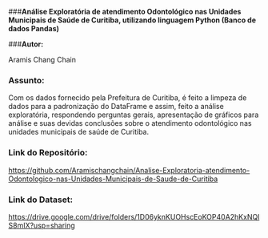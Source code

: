 ###**Análise Exploratória de atendimento Odontológico nas Unidades Municipais de Saúde de Curitiba, utilizando linguagem Python (Banco de dados Pandas)**

###**Autor:**

 Aramis Chang Chain

### **Assunto:**

 Com os dados fornecido pela Prefeitura de Curitiba, é feito a limpeza de dados para a padronização do DataFrame e assim, feito a análise exploratória, respondendo perguntas gerais, apresentação de gráficos para análise e suas devidas conclusões sobre o atendimento odontológico nas unidades municipais de saúde de Curitiba.

 ### **Link do Repositório:**

https://github.com/Aramischangchain/Analise-Exploratoria-atendimento-Odontologico-nas-Unidades-Municipais-de-Saude-de-Curitiba


### **Link do Dataset:**

https://drive.google.com/drive/folders/1D06yknKUOHscEoKOP40A2hKxNQlS8mIX?usp=sharing
